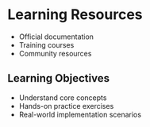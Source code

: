 # Learning Resources
- Official documentation
- Training courses
- Community resources

## Learning Objectives
- Understand core concepts
- Hands-on practice exercises
- Real-world implementation scenarios

